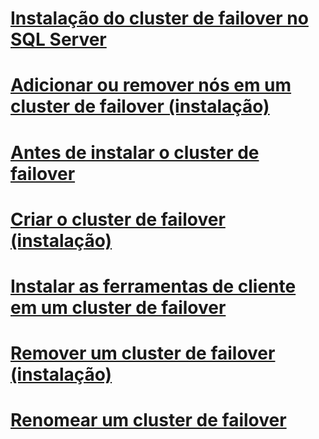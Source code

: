 # [Instalação do cluster de failover no SQL Server](sql-server-failover-cluster-installation.md)

# [Adicionar ou remover nós em um cluster de failover (instalação)](add-or-remove-nodes-in-a-sql-server-failover-cluster-setup.md)
# [Antes de instalar o cluster de failover](before-installing-failover-clustering.md)
# [Criar o cluster de failover (instalação)](create-a-new-sql-server-failover-cluster-setup.md)
# [Instalar as ferramentas de cliente em um cluster de failover](install-client-tools-on-a-sql-server-failover-cluster.md)
# [Remover um cluster de failover (instalação)](remove-a-sql-server-failover-cluster-instance-setup.md)
# [Renomear um cluster de failover](rename-a-sql-server-failover-cluster-instance.md)
